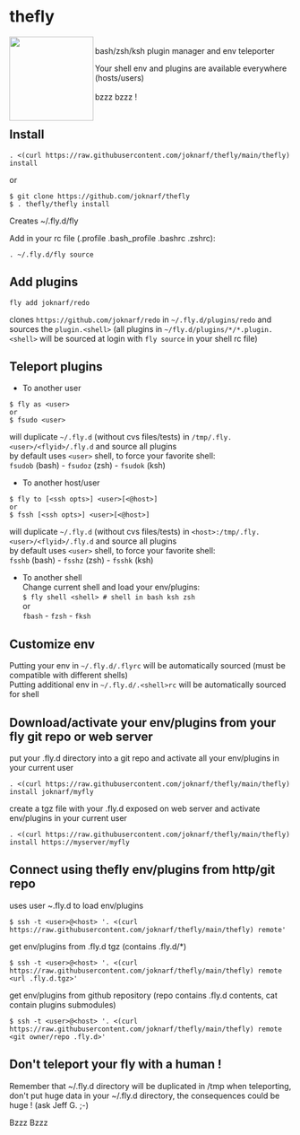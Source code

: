 
# thefly

<img align=left width="150px" src="https://github.com/user-attachments/assets/a537f833-a64f-40b0-99a3-fff9cca08ce8">

<br/>
bash/zsh/ksh plugin manager and env teleporter  

Your shell env and plugins are available everywhere (hosts/users)  
&nbsp;  
bzzz bzzz !  
<br/>  
## Install
```
. <(curl https://raw.githubusercontent.com/joknarf/thefly/main/thefly) install
```
or
```
$ git clone https://github.com/joknarf/thefly
$ . thefly/thefly install
```
Creates ~/.fly.d/fly

Add in your rc file (.profile .bash_profile .bashrc .zshrc):
```
. ~/.fly.d/fly source
```

## Add plugins

```
fly add joknarf/redo
```
clones `https://github.com/joknarf/redo` in `~/.fly.d/plugins/redo` and sources the `plugin.<shell>`
(all plugins in `~/fly.d/plugins/*/*.plugin.<shell>` will be sourced at login with `fly source` in your shell rc file)

## Teleport plugins

* To another user
```
$ fly as <user>
or
$ fsudo <user>
```
will duplicate `~/.fly.d` (without cvs files/tests) in `/tmp/.fly.<user>/<flyid>/.fly.d` and source all plugins  
by default uses `<user>` shell, to force your favorite shell:  
`fsudob` (bash) - `fsudoz` (zsh) - `fsudok` (ksh)

* To another host/user
```
$ fly to [<ssh opts>] <user>[<@host>]
or
$ fssh [<ssh opts>] <user>[<@host>]
```
will duplicate `~/.fly.d` (without cvs files/tests) in `<host>:/tmp/.fly.<user>/<flyid>/.fly.d` and source all plugins  
by default uses `<user>` shell, to force your favorite shell:  
`fsshb` (bash) - `fsshz` (zsh) - `fsshk` (ksh)

* To another shell  
Change current shell and load your env/plugins:  
`$ fly shell <shell> # shell in bash ksh zsh`  
or  
`fbash` - `fzsh` - `fksh`  
 
## Customize env

Putting your env in `~/.fly.d/.flyrc` will be automatically sourced (must be compatible with different shells)  
Putting additional env in `~/.fly.d/.<shell>rc` will be automatically sourced for shell

## Download/activate your env/plugins from your fly git repo or web server

put your .fly.d directory into a git repo and activate all your env/plugins in your current user
```
. <(curl https://raw.githubusercontent.com/joknarf/thefly/main/thefly) install joknarf/myfly
```

create a tgz file with your .fly.d exposed on web server and activate env/plugins in your current user
```
. <(curl https://raw.githubusercontent.com/joknarf/thefly/main/thefly) install https://myserver/myfly
```

## Connect using thefly env/plugins from http/git repo

uses user ~.fly.d to load env/plugins
```
$ ssh -t <user>@<host> '. <(curl https://raw.githubusercontent.com/joknarf/thefly/main/thefly) remote'  
```

get env/plugins from .fly.d tgz (contains .fly.d/*)
```
$ ssh -t <user>@<host> '. <(curl https://raw.githubusercontent.com/joknarf/thefly/main/thefly) remote <url .fly.d.tgz>'  
```

get env/plugins from github repository (repo contains .fly.d contents, cat contain plugins submodules)
```
$ ssh -t <user>@<host> '. <(curl https://raw.githubusercontent.com/joknarf/thefly/main/thefly) remote <git owner/repo .fly.d>'  
```


## Don't teleport your fly with a human !

Remember that ~/.fly.d directory will be duplicated in /tmp when teleporting, don't put huge data in your ~/.fly.d directory, the consequences could be huge ! (ask Jeff G. ;-)

Bzzz Bzzz
